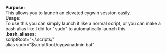 <strong>Purpose:</strong><br>
This allows you to launch an elevated cygwin session easily.
<br>
<strong>Usage:</strong><br>To use this you can simply launch it like a normal script, or you can make a bash alias like I did for "sudo" to automatically launch this
<br>
<strong>.bash_aliases:</strong><br>
scriptRoot="~/.scripts/"<br>
alias sudo="$scriptRoot/cygwinadmin.bat"
